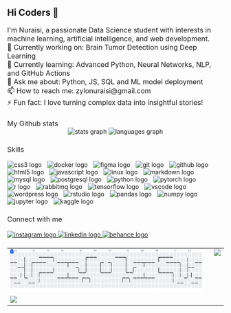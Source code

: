 ## Hi Coders 👋

<div align="left" style="font-size:16px;">
I'm Nuraisi, a passionate Data Science student with interests in machine learning, artificial intelligence, and web development.  <br>
🔭 Currently working on: Brain Tumor Detection using Deep Learning  <br>
🌱 Currently learning: Advanced Python, Neural Networks, NLP, and GitHub Actions  <br>
💬 Ask me about: Python, JS, SQL and ML model deployment  <br>
📫 How to reach me: zylonuraisi@gmail.com<br>
⚡ Fun fact: I love turning complex data into insightful stories!
</div>

###
<div align="left" style="font-size:16px;">
My Github stats
</div>

<div align="center">
  <img src="https://github-readme-stats.vercel.app/api?username=nuraisi&hide_title=false&hide_rank=false&show_icons=true&include_all_commits=true&count_private=true&disable_animations=false&theme=dracula&locale=en&hide_border=false&order=1" height="150" alt="stats graph"  />
  <img src="https://github-readme-stats.vercel.app/api/top-langs?username=nuraisi&locale=en&hide_title=false&layout=compact&card_width=320&langs_count=5&theme=dracula&hide_border=false&order=2" height="150" alt="languages graph"  />
</div>

###

<div align="left" style="font-size:16px;">
Skills
</div>

<div align="left"> <br>
  <img src="https://skillicons.dev/icons?i=css" height="35" alt="css3 logo"  />
  <img width="5" />
  <img src="https://skillicons.dev/icons?i=docker" height="35" alt="docker logo"  />
  <img width="5" />
  <img src="https://skillicons.dev/icons?i=figma" height="35" alt="figma logo"  />
  <img width="5" />
  <img src="https://skillicons.dev/icons?i=git" height="35" alt="git logo"  />
  <img width="5" />
  <img src="https://skillicons.dev/icons?i=github" height="35" alt="github logo"  />
  <img width="5" />
  <img src="https://skillicons.dev/icons?i=html" height="35" alt="html5 logo"  />
  <img width="5" />
  <img src="https://skillicons.dev/icons?i=js" height="35" alt="javascript logo"  />
  <img width="5" />
  <img src="https://skillicons.dev/icons?i=linux" height="35" alt="linux logo"  />
  <img width="5" />
  <img src="https://skillicons.dev/icons?i=md" height="35" alt="markdown logo"  />
  <img width="5" />
  <img src="https://skillicons.dev/icons?i=mysql" height="35" alt="mysql logo"  />
  <img width="5" />
  <img src="https://cdn.jsdelivr.net/gh/devicons/devicon/icons/postgresql/postgresql-original.svg" height="35" alt="postgresql logo"  />
  <img width="5" />
  <img src="https://skillicons.dev/icons?i=py" height="35" alt="python logo"  />
  <img width="5" />
  <img src="https://skillicons.dev/icons?i=pytorch" height="35" alt="pytorch logo"  />
  <img width="5" />
  <img src="https://cdn.jsdelivr.net/gh/devicons/devicon/icons/r/r-original.svg" height="35" alt="r logo"  />
  <img width="5" />
  <img src="https://skillicons.dev/icons?i=rabbitmq" height="35" alt="rabbitmq logo"  />
  <img width="5" />
  <img src="https://skillicons.dev/icons?i=tensorflow" height="35" alt="tensorflow logo"  />
  <img width="5" />
  <img src="https://skillicons.dev/icons?i=vscode" height="35" alt="vscode logo"  />
  <img width="5" />
  <img src="https://skillicons.dev/icons?i=wordpress" height="35" alt="wordpress logo"  />
  <img width="5" />
  <img src="https://cdn.jsdelivr.net/gh/devicons/devicon/icons/rstudio/rstudio-original.svg" height="35" alt="rstudio logo"  />
  <img width="5" />
  <img src="https://cdn.jsdelivr.net/gh/devicons/devicon/icons/pandas/pandas-original.svg" height="35" alt="pandas logo"  />
  <img width="5" />
  <img src="https://cdn.jsdelivr.net/gh/devicons/devicon/icons/numpy/numpy-original.svg" height="35" alt="numpy logo"  />
  <img width="5" />
  <img src="https://cdn.jsdelivr.net/gh/devicons/devicon/icons/jupyter/jupyter-original.svg" height="35" alt="jupyter logo"  />
  <img width="5" />
  <img src="https://cdn.jsdelivr.net/gh/devicons/devicon/icons/kaggle/kaggle-original.svg" height="35" alt="kaggle logo"  />
</div>

###
<div align="left" style="font-size:16px;">
Connect with me
</div>

<div align="left"> <br>
  <a href="https://www.instagram.com/nrsmbalhd_/" target="_blank">
    <img src="https://img.shields.io/static/v1?message=Instagram&logo=instagram&label=&color=E4405F&logoColor=white&labelColor=&style=for-the-badge" height="30" alt="instagram logo"  />
  </a>
  <a href="www.linkedin.com/in/nuraisi-maba-alhuda-372945292" target="_blank">
    <img src="https://img.shields.io/static/v1?message=LinkedIn&logo=linkedin&label=&color=0077B5&logoColor=white&labelColor=&style=for-the-badge" height="30" alt="linkedin logo"  />
  </a>
  <a href="https://www.behance.net/nuraisizylo" target="_blank">
    <img src="https://img.shields.io/static/v1?message=Behance&logo=behance&label=&color=1769ff&logoColor=white&labelColor=&style=for-the-badge" height="30" alt="behance logo"  />
  </a>
</div>

###
<table>
  <tr>
    <td>
      <picture>
        <source media="(prefers-color-scheme: dark)" srcset="https://raw.githubusercontent.com/nuraisi/nuraisi/output/pacman-contribution-graph-dark.svg">
        <source media="(prefers-color-scheme: light)" srcset="https://raw.githubusercontent.com/nuraisi/nuraisi/output/pacman-contribution-graph.svg">
        <img alt="pacman contribution graph" src="https://raw.githubusercontent.com/nuraisi/nuraisi/output/pacman-contribution-graph.svg" width="600" height = "100" />
      </picture>
    </td>
    <td rowspan="2" style="vertical-align: top; padding-left: 20px;">
      <img src="https://media1.giphy.com/media/v1.Y2lkPTc5MGI3NjExMWwxcGdvd2hjbTd3ajB0bWNiMmdmY2J0M3NieWRxNnpoNGdrMGlqcSZlcD12MV9pbnRlcm5hbF9naWZfYnlfaWQmY3Q9Zw/78XCFBGOlS6keY1Bil/giphy.gif" height="200" />
    </td>
  </tr>
  <tr>
    <td>
      <img src="https://profile-counter.glitch.me/nuraisi/count.svg?" />
    </td>
  </tr>
</table>

